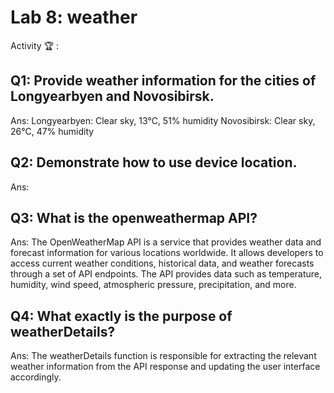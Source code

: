 # Lab 8: weather

Activity 🏆 :
## Q1: Provide weather information for the cities of Longyearbyen and Novosibirsk.
Ans:
Longyearbyen: Clear sky, 13°C, 51% humidity
Novosibirsk: Clear sky, 26°C, 47% humidity

## Q2: Demonstrate how to use device location.
Ans:

## Q3: What is the openweathermap API?
Ans:
The OpenWeatherMap API is a service that provides weather data and forecast information for various locations worldwide. It allows developers to access current weather conditions, historical data, and weather forecasts through a set of API endpoints. The API provides data such as temperature, humidity, wind speed, atmospheric pressure, precipitation, and more.

## Q4: What exactly is the purpose of weatherDetails?
Ans:
The weatherDetails function is responsible for extracting the relevant weather information from the API response and updating the user interface accordingly.


<!--
            JavaScript adv: Lab 8
            Group:
            1. Name: SITI DZIN NORSYAFIKA BINTI MOHD ISA, Matrix No: SX220330ECJHS04, Github ID: dzinsyafika97
            2. Name: MOHAMED HARIS BIN MOHAMED MAZLAN, Matrix No: SX221954ECJHF04, Github ID: harismazlan
            3. Name: EL INSYIRAAH FATHIN BINTI AMIRUDDIN, Matrix No: SX22034ECJHS04, Github ID: elleamyr
            4. Name: MUHAMMAD FAIZ FITRI BIN MOHD NOH, Matrix No: SX220354ECJHS04, Github ID: AshuraRin
-->